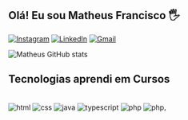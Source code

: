 ## Olá! Eu sou Matheus Francisco 🖐️ 

[![Instagram](https://img.shields.io/badge/Instagram-E4405F?style=for-the-badge&logo=instagram&logoColor=white)](https://www.instagram.com/matheus.francisco12/)
[![LinkedIn](https://img.shields.io/badge/LinkedIn-0077B5?style=for-the-badge&logo=linkedin&logoColor=white)](https://www.linkedin.com/in/matheus-francisco-1626821b5/)
[![Gmail](https://img.shields.io/badge/Gmail-D14836?style=for-the-badge&logo=gmail&logoColor=white)](matheusfran.ls@gmail.com)

![Matheus GitHub stats](https://github-readme-stats.vercel.app/api/top-langs/?username=MatheusFranciscoLS&theme=dracula)

## Tecnologias aprendi em Cursos

<div style="display: inline_block"><br/>
    <img align="center" alt="html" src="https://img.shields.io/badge/HTML5-E34F26?style=for-the-badge&logo=html5&logoColor=white" />
    <img align="center" alt="css" src="https://img.shields.io/badge/CSS-239120?&style=for-the-badge&logo=css3&logoColor=white" />
    <img align="center" alt="java" src="https://img.shields.io/badge/Java-ED8B00?style=for-the-badge&logo=openjdk&logoColor=white" />
    <img align="center" alt="typescript" src="https://img.shields.io/badge/TypeScript-007ACC?style=for-the-badge&logo=typescript&logoColor=white" />
    <img align="center" alt="php" src="https://img.shields.io/badge/JavaScript-F7DF1E?style=for-the-badge&logo=javascript&logoColor=black" />
    <img align="center" alt="php" src="https://img.shields.io/badge/PHP-777BB4?style=for-the-badge&logo=php&logoColor=white" />,
</div>
